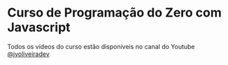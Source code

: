 # Curso de Programação do Zero com Javascript

Todos os vídeos do curso estão disponíveis no canal do Youtube [@jvoliveiradev](https://www.youtube.com/@jvoliveiradev)

